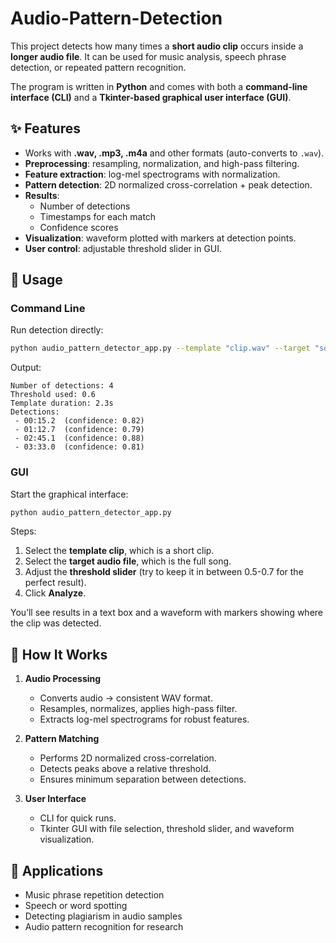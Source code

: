 # Audio-Pattern-Detection
This project detects how many times a **short audio clip** occurs inside a **longer audio file**.
It can be used for music analysis, speech phrase detection, or repeated pattern recognition.

The program is written in **Python** and comes with both a **command-line interface (CLI)** and a **Tkinter-based graphical user interface (GUI)**.

## ✨ Features

* Works with **.wav, .mp3, .m4a** and other formats (auto-converts to `.wav`).
* **Preprocessing**: resampling, normalization, and high-pass filtering.
* **Feature extraction**: log-mel spectrograms with normalization.
* **Pattern detection**: 2D normalized cross-correlation + peak detection.
* **Results**:
  * Number of detections
  * Timestamps for each match
  * Confidence scores
* **Visualization**: waveform plotted with markers at detection points.
* **User control**: adjustable threshold slider in GUI.

## 🚀 Usage

### Command Line

Run detection directly:

```bash
python audio_pattern_detector_app.py --template "clip.wav" --target "song.wav" --threshold 0.6
```

Output:

```
Number of detections: 4
Threshold used: 0.6
Template duration: 2.3s
Detections:
 - 00:15.2  (confidence: 0.82)
 - 01:12.7  (confidence: 0.79)
 - 02:45.1  (confidence: 0.88)
 - 03:33.0  (confidence: 0.81)
```

### GUI

Start the graphical interface:

```bash
python audio_pattern_detector_app.py
```

Steps:

1. Select the **template clip**, which is a short clip.
2. Select the **target audio file**, which is the full song.
3. Adjust the **threshold slider** (try to keep it in between 0.5-0.7 for the perfect result).
4. Click **Analyze**.

You’ll see results in a text box and a waveform with markers showing where the clip was detected.

## 🧠 How It Works

1. **Audio Processing**

   * Converts audio → consistent WAV format.
   * Resamples, normalizes, applies high-pass filter.
   * Extracts log-mel spectrograms for robust features.

2. **Pattern Matching**

   * Performs 2D normalized cross-correlation.
   * Detects peaks above a relative threshold.
   * Ensures minimum separation between detections.

3. **User Interface**

   * CLI for quick runs.
   * Tkinter GUI with file selection, threshold slider, and waveform visualization.

## 🎯 Applications

* Music phrase repetition detection
* Speech or word spotting
* Detecting plagiarism in audio samples
* Audio pattern recognition for research


